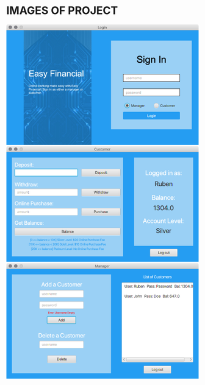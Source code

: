 
# IMAGES OF PROJECT

![](images/BankingLogin.png)
![](images/BankingCustomer.png)
![](images/BankingManager.png)
